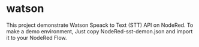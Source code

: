 # watson
This project demonstrate Watson Speack to Text (STT) API on NodeRed.
To make a demo environment, Just copy NodeRed-sst-demon.json and import it to your NodeRed Flow.
